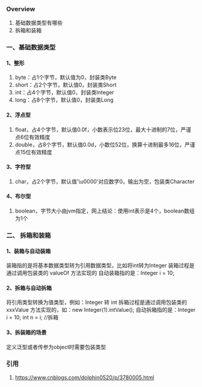 ### Overview
1. 基础数据类型有哪些
2. 拆箱和装箱

### 一、基础数据类型
#### 1、整形
  1. byte：占1个字节，默认值为0，封装类Byte
  2. short：占2个字节，默认值0，封装类Short
  3. int：占4个字节，默认值0，封装类Integer
  4. long：占8个字节，默认值0，封装类Long
#### 2、浮点型
  1. float，占4个字节，默认值0.0f，小数表示位23位，最大十进制的7位，严谨点6位有效精度
  2. double，占8个字节，默认值0.0d，小数位52位，换算十进制最多16位，严谨点15位有效精度
#### 3、字符型
  1. char，占2个字节，默认值'\u0000'对应数字0，输出为空，包装类Character
#### 4、布尔型
  1. boolean，字节大小由jvm指定，网上结论：使用int表示是4个，boolean数组为1个

### 二、 拆箱和装箱
#### 1、装箱与自动装箱
装箱指的是将基本数据类型转为引用数据类型，比如将int转为Integer
装箱过程是通过调用包装类的 valueOf 方法实现的
自动装箱指的是：Integer i = 10;

#### 2、拆箱与自动拆箱
将引用类型转换为值类型，例如：Integer 转 int
拆箱过程是通过调用包装类的 xxxValue 方法实现的，如：new Integer(1).intValue();
自动拆箱指的是：Integer i = 10; int n = i;   //拆箱

#### 3、拆装箱的场景
定义泛型或者传参为object时需要包装类型

### 引用
1. https://www.cnblogs.com/dolphin0520/p/3780005.html
